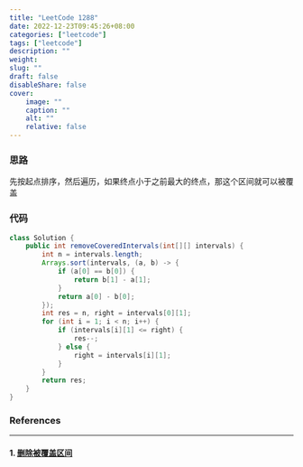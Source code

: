 ```yaml
---
title: "LeetCode 1288"
date: 2022-12-23T09:45:26+08:00
categories: ["leetcode"]
tags: ["leetcode"]
description: ""
weight:
slug: ""
draft: false
disableShare: false
cover:
    image: ""
    caption: ""
    alt: ""
    relative: false
---
```


### 思路

先按起点排序，然后遍历，如果终点小于之前最大的终点，那这个区间就可以被覆盖

### 代码

```java
class Solution {
    public int removeCoveredIntervals(int[][] intervals) {
        int n = intervals.length;
        Arrays.sort(intervals, (a, b) -> {
            if (a[0] == b[0]) {
                return b[1] - a[1];
            }
            return a[0] - b[0];
        });
        int res = n, right = intervals[0][1];
        for (int i = 1; i < n; i++) {
            if (intervals[i][1] <= right) {
                res--;
            } else {
                right = intervals[i][1];
            }
        }
        return res;
    }
}
```

### References

---

#### 1. [删除被覆盖区间](https://leetcode.cn/problems/remove-covered-intervals/)

